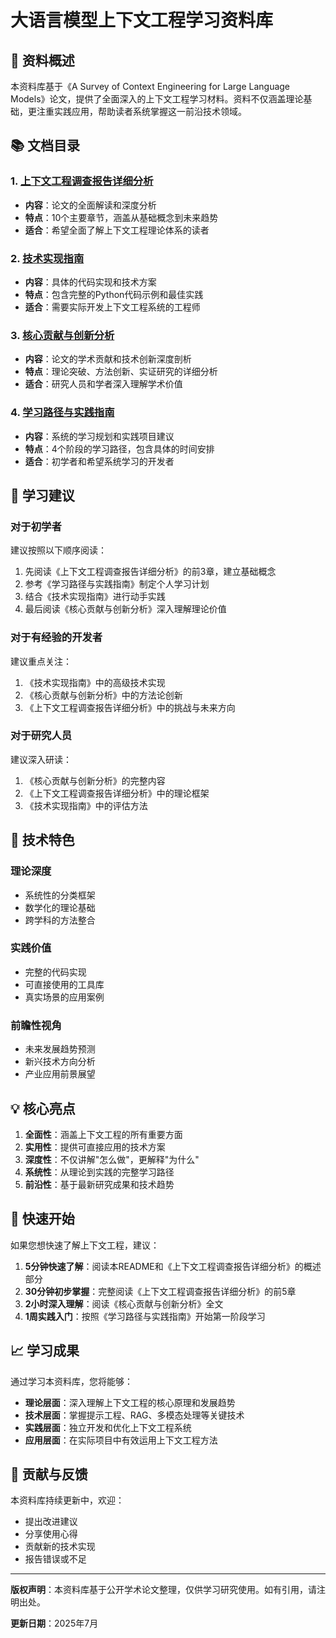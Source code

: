 # 大语言模型上下文工程学习资料库

## 📖 资料概述

本资料库基于《A Survey of Context Engineering for Large Language Models》论文，提供了全面深入的上下文工程学习材料。资料不仅涵盖理论基础，更注重实践应用，帮助读者系统掌握这一前沿技术领域。

## 📚 文档目录

### 1. [上下文工程调查报告详细分析](./context_engineering_survey_analysis.md)
- **内容**：论文的全面解读和深度分析
- **特点**：10个主要章节，涵盖从基础概念到未来趋势
- **适合**：希望全面了解上下文工程理论体系的读者

### 2. [技术实现指南](./technical_implementation_guide.md)
- **内容**：具体的代码实现和技术方案
- **特点**：包含完整的Python代码示例和最佳实践
- **适合**：需要实际开发上下文工程系统的工程师

### 3. [核心贡献与创新分析](./core_contributions_analysis.md)
- **内容**：论文的学术贡献和技术创新深度剖析
- **特点**：理论突破、方法创新、实证研究的详细分析
- **适合**：研究人员和学者深入理解学术价值

### 4. [学习路径与实践指南](./learning_path_guide.md)
- **内容**：系统的学习规划和实践项目建议
- **特点**：4个阶段的学习路径，包含具体的时间安排
- **适合**：初学者和希望系统学习的开发者

## 🎯 学习建议

### 对于初学者
建议按照以下顺序阅读：
1. 先阅读《上下文工程调查报告详细分析》的前3章，建立基础概念
2. 参考《学习路径与实践指南》制定个人学习计划
3. 结合《技术实现指南》进行动手实践
4. 最后阅读《核心贡献与创新分析》深入理解理论价值

### 对于有经验的开发者
建议重点关注：
1. 《技术实现指南》中的高级技术实现
2. 《核心贡献与创新分析》中的方法论创新
3. 《上下文工程调查报告详细分析》中的挑战与未来方向

### 对于研究人员
建议深入研读：
1. 《核心贡献与创新分析》的完整内容
2. 《上下文工程调查报告详细分析》中的理论框架
3. 《技术实现指南》中的评估方法

## 🔧 技术特色

### 理论深度
- 系统性的分类框架
- 数学化的理论基础
- 跨学科的方法整合

### 实践价值
- 完整的代码实现
- 可直接使用的工具库
- 真实场景的应用案例

### 前瞻性视角
- 未来发展趋势预测
- 新兴技术方向分析
- 产业应用前景展望

## 💡 核心亮点

1. **全面性**：涵盖上下文工程的所有重要方面
2. **实用性**：提供可直接应用的技术方案
3. **深度性**：不仅讲解"怎么做"，更解释"为什么"
4. **系统性**：从理论到实践的完整学习路径
5. **前沿性**：基于最新研究成果和技术趋势

## 🚀 快速开始

如果您想快速了解上下文工程，建议：

1. **5分钟快速了解**：阅读本README和《上下文工程调查报告详细分析》的概述部分
2. **30分钟初步掌握**：完整阅读《上下文工程调查报告详细分析》的前5章
3. **2小时深入理解**：阅读《核心贡献与创新分析》全文
4. **1周实践入门**：按照《学习路径与实践指南》开始第一阶段学习

## 📈 学习成果

通过学习本资料库，您将能够：

- **理论层面**：深入理解上下文工程的核心原理和发展趋势
- **技术层面**：掌握提示工程、RAG、多模态处理等关键技术
- **实践层面**：独立开发和优化上下文工程系统
- **应用层面**：在实际项目中有效运用上下文工程方法

## 🤝 贡献与反馈

本资料库持续更新中，欢迎：
- 提出改进建议
- 分享使用心得
- 贡献新的技术实现
- 报告错误或不足

---

**版权声明**：本资料库基于公开学术论文整理，仅供学习研究使用。如有引用，请注明出处。

**更新日期**：2025年7月